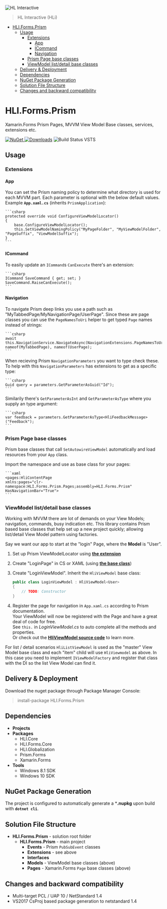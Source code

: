 ![HL Interactive](https://www.dropbox.com/s/fdyzvkso9zs9ndf/HLi.Signature.DVDs.jpg?dl=1)
> HL Interactive (HLi)

- [HLI.Forms.Prism](#hliformsprism)
  * [Usage](#usage)
    + [Extensions](#extensions)
      - [App](#app)
      - [ICommand](#icommand)
      - [Navigation](#navigation)
    + [Prism Page base classes](#prism-page-base-classes)
    + [ViewModel list/detail base classes](#viewmodel-list-detail-base-classes)
  * [Delivery & Deployment](#delivery---deployment)
  * [Dependencies](#dependencies)
  * [NuGet Package Generation](#nuget-package-generation)
  * [Solution File Structure](#solution-file-structure)
  * [Changes and backward compatibility](#changes-and-backward-compatibility)

# HLI.Forms.Prism #
Xamarin.Forms Prism Pages, MVVM View Model Base classes, services, extensions etc.

[![NuGet](https://img.shields.io/nuget/v/HLI.Forms.Prism.svg)
![Downloads](https://img.shields.io/nuget/dt/HLI.Forms.Prism.svg)](https://preview.nuget.org/packages/HLI.Forms.Prism/)
![Build Status VSTS](https://nodessoft.visualstudio.com/_apis/public/build/definitions/3ed91d4b-9b9f-4c69-b511-406908c52385/24/badge)

## Usage
### Extensions
#### App
You can set the Prism naming policy to determine what directory is used for each MVVM part. Each parameter is optional with the below default values.   
Example **`App.xaml.cs`** (inherits `PrismApplication`):

	```csharp
    protected override void ConfigureViewModelLocator()
    {
        base.ConfigureViewModelLocator();
        this.SetViewModelNamingPolicy("MyPageFolder", "MyViewModelFolder", "PageSuffix", "ViewModelSuffix");
    }
	```

#### ICommand
To easily update an `ICommand`s `CanExecute` there's an extension:

	```csharp
	ICommand SaveCommand { get; set; }
	SaveCommand.RaiseCanExecute();
	```

#### Navigation
To navigate Prism deep links you use a path such as "MyTabbedPage/MyNavigationPage/UserPage". Since these are page classes you can use the `PageNamesToUri` helper to get typed `Page` names instead of strings: 
	
	```csharp
	await this.NavigationService.NavigateAsync(NavigationExtensions.PageNamesToUri(nameof(MyNavigationPage), nameof(MyTabbedPage), nameof(UserPage);
	```

When recieving Prism `NavigationParameters` you want to type check these. To help with this `NavigationParameters` has extensions to get as a specific type:

	```csharp
	Guid query = parameters.GetParameterAsGuid("Id");
	```

Similarily there's `GetParameterAsInt` and `GetParameterAsType` where you supply an type argument:

	```csharp
	var feedback = parameters.GetParameterAsType<HliFeedbackMessage>("Feedback");
	```

### Prism Page base classes
Prism base classes that call `SetAutowireViewModel` automatically and load resources from your `App` class.

Import the namespace and use as base class for your pages:

	```xaml
	<pages:HliContentPage
	xmlns:pages="clr-namespace:HLI.Forms.Prism.Pages;assembly=HLI.Forms.Prism"
	HasNavigationBar="True">
	```

### ViewModel list/detail base classes
Working with MVVM there are lot of demands on your View Models; navigation, commands, busy indication etc. This library contains Prism based base classes that help set up a new project quickly; allowing list/detail View Model pattern using factories.

Say we want our app to start at the "login" Page, where the **Model** is "User".

1. Set up Prism ViewModelLocator using **[the extension](#app)**
2. Create "LoginPage" in CS or XAML (using **[the base class](#pages)**)
3. Create "LoginViewModel". Inherit the `HliViewModel` base class:

	```csharp
	public class LoginViewModel : HliViewModel<User>
	{
		// TODO: Constructor
	}
	```

4. Register the page for navigation in `App.xaml.cs` according to Prism documentation.  
Your ViewModel will now be registered with the Page and have a great deal of code for free.  
See `this.` in *LoginViewModel.cs* to auto complete all the methods and properties.  
Or check out the **[HliViewModel source code](HLI.Forms.Prism/Models/HliViewModel.cs "HliViewModel.cs")** to learn more.

For list / detail scenarios `HliListViewModel` is used as the "master" View Model base class and each "item" child will use `HliViewmodel` as above. In this case you need to implement `IViewModelFactory` and register that class with the DI so the list View Model can find it.

## Delivery & Deployment
Download the nuget package through Package Manager Console:

> install-package HLI.Forms.Prism

## Dependencies
* **Projects**
* **Packages**
	* HLI.Core
	* HLI.Forms.Core
	* HLI.Globalization
	* Prism.Forms
	* Xamarin.Forms
* **Tools**
	* Windows 8.1 SDK
	* Windows 10 SDK

## NuGet Package Generation
The project is configured to automatically generate a ***.nupkg** upon build with **`dotnet cli`**.

## Solution File Structure

* **HLI.Forms.Prism** - solution root folder
	* **HLI.Forms.Prism**  - main project
		* **Events** - Prism `PubSubEvent` classes
		* **Extensions** - see above
		* **Interfaces**
		* **Models** - ViewModel base classes (above)
		* **Pages** - Xamarin.Forms `Page` base classes (above)

## Changes and backward compatibility
* Multi-target PCL / UAP 10 / NetStandard 1.4
* VS2017 CsProj based package generation to netstandard 1.4